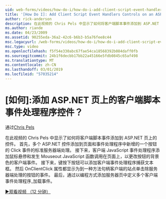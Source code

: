 ```yaml
---
uid: web-forms/videos/how-do-i/how-do-i-add-client-script-event-handlers-controls-on-an-aspnet-page
title: '[How Do I]: Add Client Script Event Handlers Controls on an ASP.NET Page? | Microsoft Docs'
author: rick-anderson
description: 在此视频的 Chris Pels 中显示了如何将客户端脚本事件添加到 ASP.NET 页上的控件。 首先，多个 ASP.NET 控件添加到页面和一个 e...
ms.author: riande
ms.date: 04/23/2009
ms.assetid: 90255eda-36a2-42c6-b6b3-b5a76fee8c44
msc.legacyurl: /web-forms/videos/how-do-i/how-do-i-add-client-script-event-handlers-controls-on-an-aspnet-page
msc.type: video
ms.openlocfilehash: f5f54e330abc67fae54ca18568392b084daff0fb
ms.sourcegitcommit: 24b1f6decbb17bb22a45166e5fdb0845c65af498
ms.translationtype: MT
ms.contentlocale: zh-CN
ms.lasthandoff: 03/01/2019
ms.locfileid: "57035214"
---
```

<a name="how-do-i-add-client-script-event-handlers-controls-on-an-aspnet-page"></a>[如何]:添加 ASP.NET 页上的客户端脚本事件处理程序控件？
====================
通过[Chris Pels](https://twitter.com/chrispels)

在此视频的 Chris Pels 中显示了如何将客户端脚本事件添加到 ASP.NET 页上的控件。 首先，多个 ASP.NET 控件添加到页面和事件处理程序中新增的一个按钮的 Click 事件的标准服务器端处理。 接下来，客户端 JavaScript 事件处理程序添加鼠标悬停和发生 Mouseout JavaScript 函数调用在页面上，以更改按钮的背景色的客户端事件。 接下来，键按下按钮可以添加客户端事件处理程序捕获文本框。 然后 OnClientClick 属性都显示为到一种方法句柄客户端的站点单击除服务器端处理的按钮的事件。 最后，通过以编程方式添加服务器页中定义多个客户端事件处理程序\_加载事件。

[&#9654;观看视频 （12 分钟）](https://channel9.msdn.com/Blogs/ASP-NET-Site-Videos/how-do-i-add-client-script-event-handlers-controls-on-an-aspnet-page)
